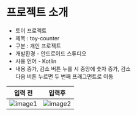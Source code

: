 # 프로젝트 소개
- 토이 프로젝트
- 제목 : toy-counter
- 구분 : 개인 프로젝트
- 개발환경 - 안드로이드 스튜디오
- 사용 언어 - Kotlin
- 내용 
 증가, 감소 버튼 누를 시 중앙에 숫자 증가, 감소  
 다음 버튼 누르면 두 번째 프래그먼트로 이동
 
 입력 전 | 입력후
 :------:|:------:
 ![image1](https://github.com/jdsaeyqo/toy-room/blob/master/app/src/main/res/drawable/room_toy1.jpg)|![image2](https://github.com/jdsaeyqo/toy-room/blob/master/app/src/main/res/drawable/room_toy2.jpg)
